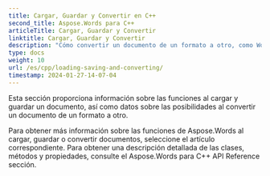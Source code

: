 ```yaml
---
title: Cargar, Guardar y Convertir en C++
second_title: Aspose.Words para C++
articleTitle: Cargar, Guardar y Convertir
linktitle: Cargar, Guardar y Convertir
description: "Cómo convertir un documento de un formato a otro, como Word a PDF o HTML a Markdown, así como cómo cargar y guardar un documento usando C++."
type: docs
weight: 10
url: /es/cpp/loading-saving-and-converting/
timestamp: 2024-01-27-14-07-04
---
```


Esta sección proporciona información sobre las funciones al cargar y guardar un documento, así como datos sobre las posibilidades al convertir un documento de un formato a otro.

Para obtener más información sobre las funciones de Aspose.Words al cargar, guardar o convertir documentos, seleccione el artículo correspondiente. Para obtener una descripción detallada de las clases, métodos y propiedades, consulte el Aspose.Words para C++ API Reference sección.
